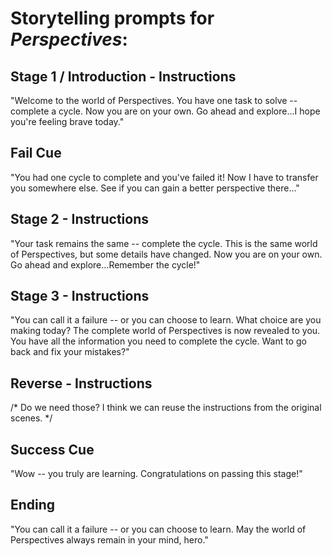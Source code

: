 # Storytelling prompts for *Perspectives*:

## Stage 1 / Introduction - Instructions

"Welcome to the world of Perspectives. You have one task to solve -- complete a cycle. Now you are on your own. Go ahead and explore...I hope you're feeling brave today."

## Fail Cue

"You had one cycle to complete and you've failed it! Now I have to transfer you somewhere else. See if you can gain a better perspective there..."

## Stage 2 - Instructions

"Your task remains the same -- complete the cycle. This is the same world of Perspectives, but some details have changed. Now you are on your own. Go ahead and explore...Remember the cycle!"

## Stage 3 - Instructions

"You can call it a failure -- or you can choose to learn. What choice are you making today? The complete world of Perspectives is now revealed to you. You have all the information you need to complete the cycle. Want to go back and fix your mistakes?"

## Reverse - Instructions

/* Do we need those? I think we can reuse the instructions from the original scenes. */

## Success Cue

"Wow -- you truly are learning. Congratulations on passing this stage!"

## Ending

"You can call it a failure -- or you can choose to learn. May the world of Perspectives always remain in your mind, hero."
